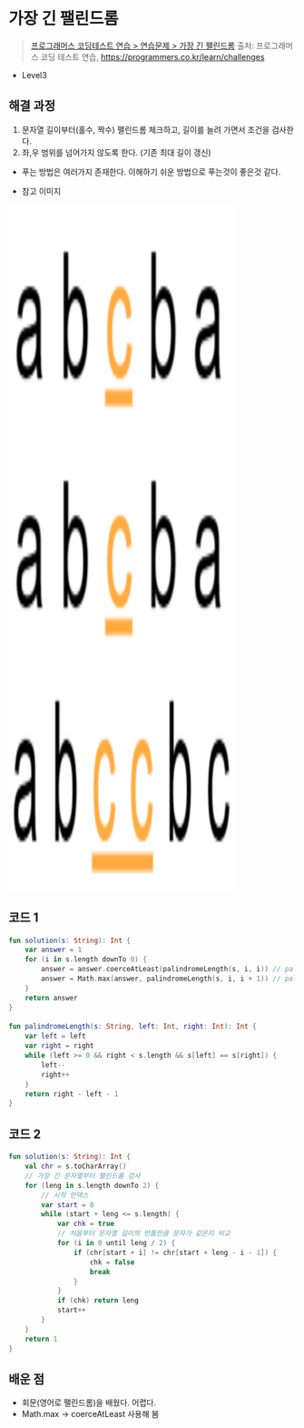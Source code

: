 # 가장 긴 팰린드롬

> [프로그래머스 코딩테스트 연습 > 연습문제 > 가장 긴 팰린드롬](https://programmers.co.kr/learn/courses/30/lessons/12904)
> 출처: 프로그래머스 코딩 테스트 연습, https://programmers.co.kr/learn/challenges

- Level3

## 해결 과정

1. 문자열 길이부터(홀수, 짝수) 팰린드롬 체크하고, 길이를 늘려 가면서 조건을 검사한다.
2. 좌,우 범위를 넘어가지 않도록 한다. (기존 최대 길이 갱신)

- 푸는 방법은 여러가지 존재한다. 이해하기 쉬운 방법으로 푸는것이 좋은것 같다.

- 참고 이미지
<img src="../res/programmers_12904_1.png" width="400" height="400" />
<img src="../res/programmers_12904_1.png" width="400" height="400" />
<img src="../res/programmers_12904_3.png" width="400" height="400" />

## 코드 1

```kotlin
fun solution(s: String): Int {
    var answer = 1
    for (i in s.length downTo 0) {
        answer = answer.coerceAtLeast(palindromeLength(s, i, i)) // palindrome이 홀수일때 길이
        answer = Math.max(answer, palindromeLength(s, i, i + 1)) // palindrome이 짝수일때 길이
    }
    return answer
}

fun palindromeLength(s: String, left: Int, right: Int): Int {
    var left = left
    var right = right
    while (left >= 0 && right < s.length && s[left] == s[right]) {
        left--
        right++
    }
    return right - left - 1
}
```

## 코드 2
```kotlin
fun solution(s: String): Int {
    val chr = s.toCharArray()
    // 가장 긴 문자열부터 팰린드롬 검사
    for (leng in s.length downTo 2) {
        // 시작 인덱스
        var start = 0
        while (start + leng <= s.length) {
            var chk = true
            // 처음부터 문자열 길이의 반틈만큼 문자가 같은지 비교
            for (i in 0 until leng / 2) {
                if (chr[start + i] != chr[start + leng - i - 1]) {
                    chk = false
                    break
                }
            }
            if (chk) return leng
            start++
        }
    }
    return 1
}
```

## 배운 점
- 회문(영어로 팰린드롬)을 배웠다. 어렵다.
- Math.max -> coerceAtLeast 사용해 봄
